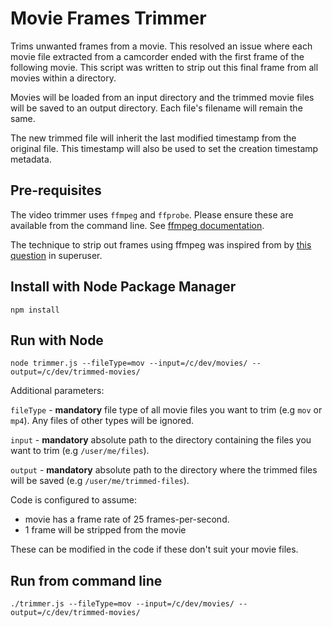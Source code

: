 # Movie Frames Trimmer

Trims unwanted frames from a movie. This resolved an issue where each movie file extracted from a camcorder ended with the first frame of the following movie. This script was written to strip out this final frame from all movies within a directory.

Movies will be loaded from an input directory and the trimmed movie files will be saved to an output directory. Each file's filename will remain the same.

The new trimmed file will inherit the last modified timestamp from the original file. This timestamp will also be used to set the creation timestamp metadata.

## Pre-requisites

The video trimmer uses `ffmpeg` and `ffprobe`. Please ensure these are available from the command line. See [ffmpeg documentation](https://www.ffmpeg.org/).

The technique to strip out frames using ffmpeg was inspired from by [this question](https://superuser.com/questions/459313/how-to-cut-at-exact-frames-using-ffmpeg) in superuser.

## Install with Node Package Manager

```
npm install
```

## Run with Node

```
node trimmer.js --fileType=mov --input=/c/dev/movies/ --output=/c/dev/trimmed-movies/
```

Additional parameters:

`fileType` - **mandatory** file type of all movie files you want to trim (e.g `mov` or `mp4`). Any files of other types will be ignored.

`input` - **mandatory** absolute path to the directory containing the files you want to trim (e.g `/user/me/files`).

`output` - **mandatory** absolute path to the directory where the trimmed files will be saved (e.g `/user/me/trimmed-files`).

Code is configured to assume:
- movie has a frame rate of 25 frames-per-second.
- 1 frame will be stripped from the movie

These can be modified in the code if these don't suit your movie files.



## Run from command line

```
./trimmer.js --fileType=mov --input=/c/dev/movies/ --output=/c/dev/trimmed-movies/
```

